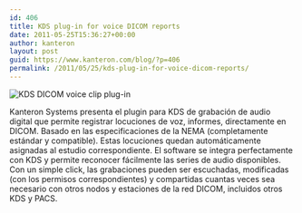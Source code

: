 ```yaml
---
id: 406
title: KDS plug-in for voice DICOM reports
date: 2011-05-25T15:36:27+00:00
author: kanteron
layout: post
guid: https://www.kanteron.com/blog/?p=406
permalink: /2011/05/25/kds-plug-in-for-voice-dicom-reports/
---
```

![KDS DICOM voice clip plug-in](https://farm6.static.flickr.com/5301/5758683210_ed3968b344.jpg)

Kanteron Systems presenta el plugin para KDS de grabación de audio digital que permite registrar locuciones de voz, informes, directamente en DICOM. Basado en las especificaciones de la NEMA (completamente estándar y compatible). Estas locuciones quedan automáticamente asignadas al estudio correspondiente. El software se integra perfectamente con KDS y permite reconocer fácilmente las series de audio disponibles. Con un simple click, las grabaciones pueden ser escuchadas, modificadas (con los permisos correspondientes) y compartidas cuantas veces sea necesario con otros nodos y estaciones de la red DICOM, incluidos otros KDS y PACS.
